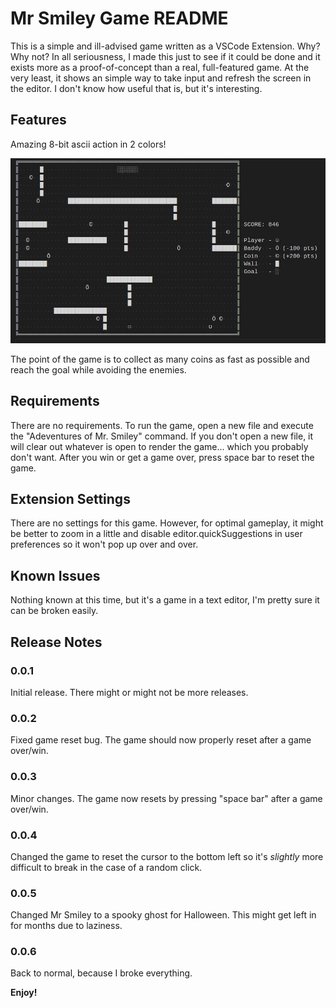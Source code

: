 # Mr Smiley Game README

This is a simple and ill-advised game written as a VSCode Extension. Why? Why not?
In all seriousness, I made this just to see if it could be done and it exists more as a proof-of-concept than a real, full-featured game.
At the very least, it shows an simple way to take input and refresh the screen in the editor. I don't know how useful that is, but it's interesting.

## Features

Amazing 8-bit ascii action in 2 colors!

![Mr Smiley](photos/mrsmiley1.jpg)

The point of the game is to collect as many coins as fast as possible and reach the goal while avoiding the enemies.

## Requirements

There are no requirements. To run the game, open a new file and execute the "Adeventures of Mr. Smiley" command.
If you don't open a new file, it will clear out whatever is open to render the game... which you probably don't want. 
After you win or get a game over, press space bar to reset the game.

## Extension Settings

There are no settings for this game. However, for optimal gameplay, it might be better to zoom in a little and disable editor.quickSuggestions in user preferences so it won't pop up over and over.

## Known Issues

Nothing known at this time, but it's a game in a text editor, I'm pretty sure it can be broken easily.

## Release Notes

### 0.0.1

Initial release. There might or might not be more releases.

### 0.0.2

Fixed game reset bug. The game should now properly reset after a game over/win.

### 0.0.3

Minor changes. The game now resets by pressing "space bar" after a game over/win.

### 0.0.4

Changed the game to reset the cursor to the bottom left so it's *slightly* more difficult to break in the case of a random click.

### 0.0.5

Changed Mr Smiley to a spooky ghost for Halloween. This might get left in for months due to laziness.

### 0.0.6

Back to normal, because I broke everything.

**Enjoy!**